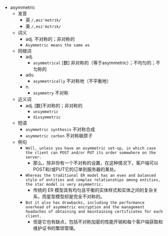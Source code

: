 - asymmetric
  - 发音
    - 英 `/,æsɪ'metrɪk/`
    - 美 `/,esɪ'mɛtrɪk/`
  - 词义
    - adj. 不对称的；非对称的
    - `Asymmetric means the same as `
  - 同根词
    - adj.
      - `asymmetrical` [数] 非对称的（等于asymmetric）；不均匀的；不匀称的
    - adv.
      - `asymmetrically` 不对称地（不平衡地）
    - n.
      - `asymmetry` 不对称
  - 近义词
    - adj. [数]不对称的；非对称的
      - `unsymmetric`
      - `dissymmetric`
  - 短语
    - `asymmetric synthesis` 不对称合成 
    - `asymmetric carbon` 不对称碳原子 
  - 例句
    - `Well, unless you have an asymmetric set-up, in which case the client can POST and/or PUT its order somewhere on the server.`
      - 那么，除非你有一个不对称的设置，在这种情况下，客户端可以POST和/或PUT它的订单到服务器的某处。
    - `Whereas the traditional ER model has an even and balanced style of entities and complex relationships among entities, the star model is very asymmetric.`
      - 传统的 ER 模型具有均匀且平衡的实体样式和实体之间的复杂关系，而星型模型却是完全不对称的。
    - `But it also has drawbacks, including the performance overhead of asymmetric encryption and the management headaches of obtaining and maintaining certificates for each client.`
      - 但是它也有缺点，包括不对称加密的性能开销和每个客户端获取和维护证书的繁琐管理。


